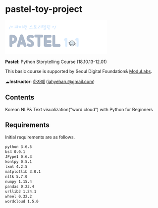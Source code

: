 # pastel-toy-project

<img src="https://github.com/jahyeha/pastel-toy-project/blob/master/__.png" width="65%">

**Pastel**: Python Storytelling Course (18.10.13-12.01)

This basic course is supported by Seoul Digital Foundation& [ModuLabs](http://pay.modulabs.co.kr/).

☁**Instructor**: [하자혜](https://github.com/jahyeha) (jahyeharu@gmail.com)

## Contents
Korean NLP& Text visualization("word cloud") with Python for Beginners

## Requirements
Initial requirements are as follows.
```
python 3.6.5
bs4 0.0.1
JPype1 0.6.3
konlpy 0.5.1
lxml 4.2.5
matplotlib 3.0.1
nltk 5.7.0
numpy 1.15.4
pandas 0.23.4
urllib3 1.24.1
wheel 0.32.2
wordcloud 1.5.0
```
